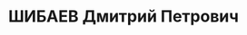 ---
title: ШИБАЕВ Дмитрий Петрович
description: 'Род. в 1878, Московская губ. Кустарь-одиночка в г. Минусинске.

  Арестован 25.09.1936. Обв.: участие в к.-р. организации, подготовка теракта. Приговор:
  выездная сессия ВК ВС СССР, 21.04.1937 – 8 лет ИТЛ.

  Реабилитирован ВК ВС СССР 10.03.1960'
---